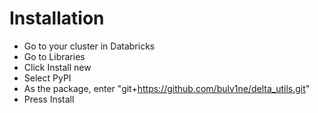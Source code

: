 # Installation

- Go to your cluster in Databricks
- Go to Libraries
- Click Install new
- Select PyPI
- As the package, enter "git+https://github.com/bulv1ne/delta_utils.git"
- Press Install
